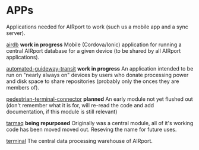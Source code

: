 # APPs
Applications needed for AIRport to work (such us a mobile app and a sync
server).

[airdb](./airdb)
**work in progress** Mobile (Cordova/Ionic) application for running a central AIRport database
for a given device (to be shared by all AIRport applications).

[automated-guideway-transit](./automated-guideway-transit)
**work in progress** An application intended to be run on "nearly always on" devices by users
who donate processing power and disk space to share repositories (probably
only the onces they are members of).

[pedestrian-terminal-connector](./pedestrian-terminal-connector)
**planned** An early module not yet flushed out (don't remember what it is for,
will re-read the code and add documentation, if this module is still relevant)

[tarmaq](./tarmaq)
**being repurposed** Originally was a central module, all of it's working
code has been moved moved out.  Reseving the name for future uses.

[terminal](./terminal)
The central data processing warehouse of AIRport.
